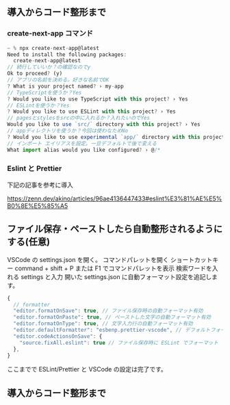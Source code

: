## 導入からコード整形まで

### create-next-app コマンド

```js
~ % npx create-next-app@latest
Need to install the following packages:
  create-next-app@latest
// 続行していいか？の確認なのでy
Ok to proceed? (y)
// アプリの名前を決める。好きな名前でOK
? What is your project named? › my-app
// TypeScriptを使うか？Yes
? Would you like to use TypeScript with this project? › Yes
// ESLintを使うか？Yes
? Would you like to use ESLint with this project? › Yes
// pagesとstylesをsrcの中に入れるか？入れたいのでYes
Would you like to use `src/` directory with this project? › Yes
// appディレクトリを使うか？今回は使わなためNo
? Would you like to use experimental `app/` directory with this project? › No
// インポート エイリアスを設定。一旦デフォルトで後で変える
What import alias would you like configured? › @/*
```

### Eslint と Prettier

下記の記事を参考に導入

https://zenn.dev/akino/articles/96ae4136447433#eslint%E3%81%AE%E5%B0%8E%E5%85%A5

## ファイル保存・ペーストしたら自動整形されるようにする(任意)

VSCode の settings.json を開く。
コマンドパレットを開く
ショートカットキー command + shift + P または F1 でコマンドパレットを表示
検索ワードを入れる
settings と入力
開いた settings.json に自動フォーマット設定を追記します。

```js
{
  // formatter
  "editor.formatOnSave": true, // ファイル保存時の自動フォーマット有効
  "editor.formatOnPaste": true, // ペーストした文字の自動フォーマット有効
  "editor.formatOnType": true, // 文字入力行の自動フォーマット有効
  "editor.defaultFormatter": "esbenp.prettier-vscode", // デフォルトフォーマッターをPrettierに指定
  "editor.codeActionsOnSave": {
    "source.fixAll.eslint": true // ファイル保存時に ESLint でフォーマット
  },
}
```

ここまでで ESLint/Prettier と VSCode の設定は完了です。

## 導入からコード整形まで

